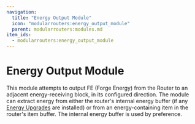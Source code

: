 ```yaml
---
navigation:
  title: "Energy Output Module"
  icon: "modularrouters:energy_output_module"
  parent: modularrouters:modules.md
item_ids:
  - modularrouters:energy_output_module
---
```


# Energy Output Module

This module attempts to output FE (Forge Energy) from the Router to an adjacent energy-receiving block, in its configured direction. The module can extract energy from either the router's internal energy buffer (if any [Energy Upgrades](../energy.md) are installed) or from an energy-containing item in the router's item buffer. The internal energy buffer is used by preference.



<Recipe id="modularrouters:energy_output_module" />

